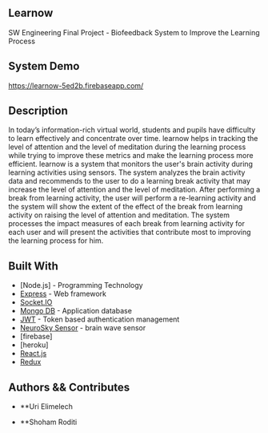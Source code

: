 ## Learnow
 SW Engineering Final Project - Biofeedback System to Improve the Learning Process
 
## System Demo
https://learnow-5ed2b.firebaseapp.com/
 
## Description
In today’s information-rich virtual world, students and pupils have difficulty to learn effectively and concentrate over time.
learnow helps in tracking the level of attention and the level of meditation during the learning process while trying to improve these metrics and make the learning process more efficient.
learnow is a system that monitors the user's brain activity during learning activities using sensors. The system analyzes the brain activity data and recommends to the user to do a learning break activity that may increase the level of attention and the level of meditation. After performing a break from learning activity, the user will perform a re-learning activity and the system will show the extent of the effect of the break from learning activity on raising the level of attention and meditation.
The system processes the impact measures of each break from learning activity for each user and will present the activities that contribute most to improving the learning process for him.

## Built With

* [Node.js] - Programming Technology
* [Express](https://expressjs.com/) - Web framework
* [Socket.IO](https://socket.io/)
* [Mongo DB](https://www.mongodb.com/) - Application database
* [JWT](https://www.npmjs.com/package/jsonwebtoken) - Token based authentication management
* [NeuroSky Sensor](https://store.neurosky.com/pages/mindwave) - brain wave sensor
* [firebase]
* [heroku]
* [React.js](https://reactjs.org/) 
* [Redux](https://redux.js.org/)


## Authors && Contributes

* **Uri Elimelech

* **Shoham Roditi



